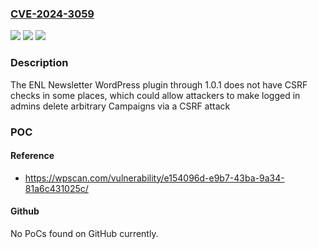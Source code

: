 ### [CVE-2024-3059](https://cve.mitre.org/cgi-bin/cvename.cgi?name=CVE-2024-3059)
![](https://img.shields.io/static/v1?label=Product&message=ENL%20Newsletter&color=blue)
![](https://img.shields.io/static/v1?label=Version&message=n%2Fa&color=blue)
![](https://img.shields.io/static/v1?label=Vulnerability&message=CWE-352%20Cross-Site%20Request%20Forgery%20(CSRF)&color=brighgreen)

### Description

The ENL Newsletter WordPress plugin through 1.0.1 does not have CSRF checks in some places, which could allow attackers to make logged in admins delete arbitrary Campaigns via a CSRF attack

### POC

#### Reference
- https://wpscan.com/vulnerability/e154096d-e9b7-43ba-9a34-81a6c431025c/

#### Github
No PoCs found on GitHub currently.

